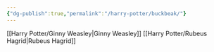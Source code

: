 ```yaml
---
{"dg-publish":true,"permalink":"/harry-potter/buckbeak/"}
---
```


[[Harry Potter/Ginny Weasley\|Ginny Weasley]]
[[Harry Potter/Rubeus Hagrid\|Rubeus Hagrid]]
